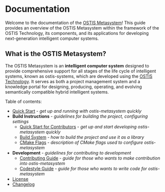 # Documentation

Welcome to the documentation of the [OSTIS Metasystem](https://github.com/ostis-ai/ostis-metasystem)! This guide provides an overview of the OSTIS Metasystem within the framework of the OSTIS Technology, its components, and its applications for developing next-generation intelligent computer systems.

## What is the OSTIS Metasystem?

The OSTIS Metasystem is an **intelligent computer system** designed to provide comprehensive support for all stages of the life cycle of intelligent systems, known as ostis-systems, which are developed using the [OSTIS Technology](https://github.com/ostis-ai). It serves as both a project management system and a knowledge portal for designing, producing, operating, and evolving semantically compatible hybrid intelligent systems.

Table of contents:

- [Quick Start](quick_start.md) - *get up and running with ostis-metasystem quickly*
- **Build Instructions** - *guidelines for building the project, configuring settings*
    * [Quick Start for Contributors](build/quick_start.md) - *get up and start developing ostis-metasystem quickly*
    * [Build System](build/build_system.md) - *how to build the project and use it as a library*
    * [CMake Flags](build/cmake_flags.md) - *description of CMake flags used to configure ostis-metasystem*
- **Development** - *guidelines for contributing to development*
    * [Contributing Guide](https://github.com/ostis-ai/ostis-metasystem/blob/main/CONTRIBUTING.md) - *guide for those who wants to make contribution into ostis-metasystem*
    * [Codestyle Guide](https://ostis-ai.github.io/sc-machine/dev/codestyle/) - *guide for those who wants to write code for ostis-metasystem*
- [License](https://github.com/ostis-ai/ostis-metasystem/blob/main/COPYING.MIT)
- [Changelog](changelog.md)
